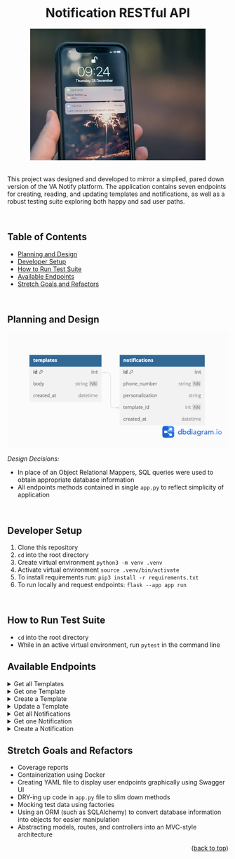 <div align="center">
  <h1>Notification RESTful API</h1>
  <div align="center"><img src="assets/phone_notification.jpeg" alt="Smartphone with Notification Alerts"></div>
</div>
<br>

This project was designed and developed to mirror a simplied, pared down version of the VA Notify platform.  The application contains seven endpoints for creating, reading, and updating templates and notifications, as well as a robust testing suite exploring both happy and sad user paths.

<br>

## Table of Contents

- [Planning and Design](#planning-and-design)
- [Developer Setup](#developer-setup)
- [How to Run Test Suite](#how-to-run-test-suite)
- [Available Endpoints](#available-endpoints)
- [Stretch Goals and Refactors](#stretch-goals-and-refactors)
<br>

## Planning and Design

<img src="assets/notification_schema.png" alt="database schema" class="center" width="auto" height=auto>

<br>

*Design Decisions:*

- In place of an Object Relational Mappers, SQL queries were used to obtain appropriate database information
- All endpoints methods contained in single ```app.py``` to reflect simplicity of application

<br>

## Developer Setup

<ol>
  <li>Clone this repository</li>
  <li><code>cd</code> into the root directory</li>
  <li>Create virtual environment <code>python3 -m venv .venv</code></li>
  <li>Activate virtual environment <code>source .venv/bin/activate</code></li>
  <li>To install requirements run: <code>pip3 install -r requirements.txt </code></li>
  <li>To run locally and request endpoints: <code>flask --app app run</code></li>
</ol>
<br>

## How to Run Test Suite

- ```cd``` into the root directory
- While in an active virtual environment, run ```pytest``` in the command line

## Available Endpoints

<details close>
<summary>Get all Templates</summary><br>

  - GET "/template" 
  - Sample response body: 
    ```
    [
        {
            "body": "Hello, (personal). How are you today, (personal)?",
            "id": 1
        },
        {
            "id": "Goodbye, (personal). Have a great day, (personal)!",
            "id": 2
        }
    ]
    ```
  
</details>

<details close>
<summary>Get one Template</summary><br>

  - GET "/template/1"
  - Sample response body: 
    ```
    {
        "body": "Hello, (personal). How are you today, (personal)?",
        "id": 1,
    }
    ```
</details>

<details close>
<summary>Create a Template</summary><br>

  - POST "/template"<br>
  - Sample request body: <br>
    ```
    {
        "body": "Happy birthday, (personal)!"
    }
    ```
  - Sample response body: <br>
    ```
    {
        "body": "Happy birthday, (personal)!",
        "id": 3
    }
    ```
</details>


<details close>
<summary>Update a Template</summary><br>

  - PUT "/template/3"<br>
  - Sample request body: <br>
    ```
    {
        "body": "Many happy returns, (personal)!"
    }
    ```
  - Sample response body: <br>
    ```
    {
        "body": "Many happy returns, (personal)!",
        "id": 3
    }
    ```
</details>

<details close>
<summary>Get all Notifications</summary><br>

  - GET "/notification"<br>
  - Sample response body: <br>
    ```
    [
        {
            "id": "1",
            "personalization": "Jenny",
            "phone_number": "+15208675309",
            "template_id": 1
        },
        {
            "id": "2",
            "personalization": "Linda",
            "phone_number": "+12125554444",
            "template_id": 2
        },
        {
            "id": "3",
            "personalization": "Joe",
            "phone_number": "+12022051600",
            "template_id": 1
        }
    ]
    ```
</details>

<details close>
<summary>Get one Notification</summary><br>

  - GET "/notification/1"
  - Sample response body:
    ```
    {
        "content": "Hello, Jenny. How are you today, Jenny?"
        "id": "1",
        "personalization": "Jenny",
        "phone_number": "+15208675309",
        "template_body": "Hello, (personal). How are you today, (personal)?"
    }
    ```
</details>

<details close>
<summary>Create a Notification</summary><br>

  - POST "/api/v1/favorites"<br>
  - Sample request body: <br>
    ```
    {
        "phone_number": "+15709876543",
        "personalization": "Michael Scott",
        "template_id": 2
    }
    ```
  - Sample response body: <br>
    ```
    {
        "content": "Goodbye, Michael Scott. Have a great day, Michael Scott!"
        "id": "4",
        "personalization": "Michael Scott",
        "phone_number": "+15709876543",
        "template_body": "Goodbye, (personal). Have a great day, (personal)!"
    }
    ```
</details>

## Stretch Goals and Refactors

- Coverage reports
- Containerization using Docker
- Creating YAML file to display user endpoints graphically using Swagger UI
- DRY-ing up code in ```app.py``` file to slim down methods
- Mocking test data using factories
- Using an ORM (such as SQLAlchemy) to convert database information into objects for easier manipulation
- Abstracting models, routes, and controllers into an MVC-style architecture

<p align="right">(<a href="#top">back to top</a>)</p>